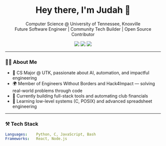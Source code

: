 <h1 align="center">Hey there, I'm Judah 👋</h1>
<p align="center">
  Computer Science @ University of Tennessee, Knoxville<br>
  Future Software Engineer | Community Tech Builder | Open Source Contributor
</p>

<p align="center">
  <a href="https://www.linkedin.com/in/YOUR-LINK-HERE"><img src="https://img.shields.io/badge/LinkedIn-%230077B5.svg?&style=for-the-badge&logo=linkedin&logoColor=white"/></a>
  <a href="mailto:YOUR-EMAIL@utk.edu"><img src="https://img.shields.io/badge/Email-D14836?style=for-the-badge&logo=gmail&logoColor=white"/></a>
  <a href="https://jubeju555.github.io"><img src="https://img.shields.io/badge/Portfolio-000000?style=for-the-badge&logo=github&logoColor=white"/></a>
</p>

---

### 👨‍💻 About Me

- 🧠 CS Major @ UTK, passionate about AI, automation, and impactful engineering
- 🌍 Member of Engineers Without Borders and Hack4Impact — solving real-world problems through code
- 💼 Currently building full-stack tools and automating club financials
- 🌱 Learning low-level systems (C, POSIX) and advanced spreadsheet engineering

---

### ⚒️ Tech Stack

```yaml
Languages:    Python, C, JavaScript, Bash
Frameworks:   React, Node.js
